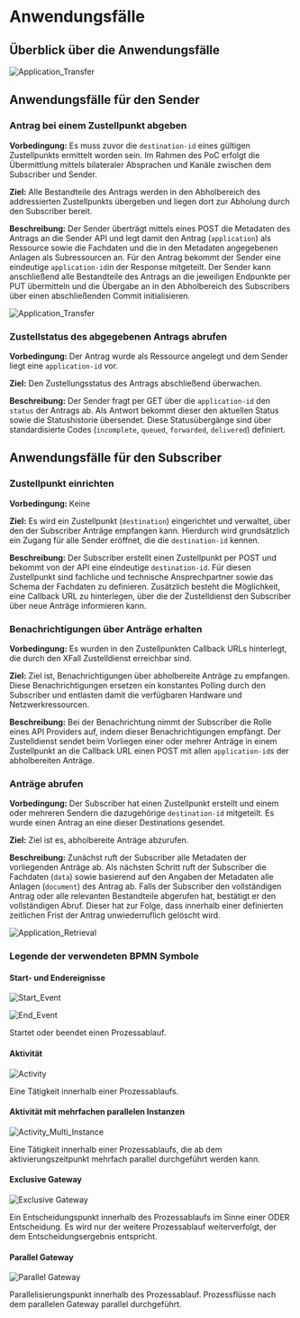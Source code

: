# Anwendungsfälle

## Überblick über die Anwendungsfälle

![Application_Transfer](https://raw.githubusercontent.com/fiep-poc/assets/master/images/use_case_documentation/use_case_diagramm.png "Use Case Diagramm der XFall APIs")

## Anwendungsfälle für den Sender

### Antrag bei einem Zustellpunkt abgeben

**Vorbedingung:** Es muss zuvor die `destination-id` eines gültigen Zustellpunkts ermittelt worden sein. Im Rahmen des PoC erfolgt die Übermittlung mittels bilateraler Absprachen und Kanäle zwischen dem Subscriber und Sender. 

**Ziel:** Alle Bestandteile des Antrags werden in den Abholbereich des addressierten Zustellpunkts übergeben und liegen dort zur Abholung durch den Subscriber bereit.

**Beschreibung:** Der Sender überträgt mittels eines POST die Metadaten des Antrags an die Sender API und legt damit den Antrag (`application`) als Ressource sowie die Fachdaten und die in den Metadaten angegebenen Anlagen als Subressourcen an. Für den Antrag bekommt der Sender eine eindeutige `application-id`in der Response mitgeteilt. Der Sender kann anschließend alle Bestandteile des Antrags an die jeweiligen Endpunkte per PUT übermitteln und die Übergabe an in den Abholbereich des Subscribers über einen abschließenden Commit initialisieren.

![Application_Transfer](https://raw.githubusercontent.com/fiep-poc/assets/master/images/use_case_documentation/application_transfer.png "Ablaufbeschreibung zur Uebertragung eines Antrags")

### Zustellstatus des abgegebenen Antrags abrufen

**Vorbedingung:** Der Antrag wurde als Ressource angelegt und dem Sender liegt eine `application-id` vor.

**Ziel:** Den Zustellungsstatus des Antrags abschließend überwachen.

**Beschreibung:** Der Sender fragt per GET über die `application-id` den `status` der Antrags ab. Als Antwort bekommt dieser den aktuellen Status sowie die Statushistorie übersendet. Diese Statusübergänge sind über standardisierte Codes (`incomplete`, `queued`, `forwarded`, `delivered`) definiert.

## Anwendungsfälle für den Subscriber

### Zustellpunkt einrichten

**Vorbedingung:** Keine

**Ziel:** Es wird ein Zustellpunkt (`destination`) eingerichtet und verwaltet, über den der Subscriber Anträge empfangen kann. Hierdurch wird grundsätzlich ein Zugang für alle Sender eröffnet, die die `destination-id` kennen.

**Beschreibung:** Der Subscriber erstellt einen Zustellpunkt per POST und bekommt von der API eine eindeutige `destination-id`. Für diesen Zustellpunkt sind fachliche und technische Ansprechpartner sowie das Schema der Fachdaten zu definieren. Zusätzlich besteht die Möglichkeit, eine Callback URL zu hinterlegen, über die der Zustelldienst den Subscriber über neue Anträge informieren kann.

### Benachrichtigungen über Anträge erhalten

**Vorbedingung:** Es wurden in den Zustellpunkten Callback URLs hinterlegt, die durch den XFall Zustelldienst erreichbar sind.

**Ziel:** Ziel ist, Benachrichtigungen über abholbereite Anträge zu empfangen. Diese Benachrichtigungen ersetzen ein konstantes Polling durch den Subscriber und entlasten damit die verfügbaren Hardware und Netzwerkressourcen.

**Beschreibung:** Bei der Benachrichtung nimmt der Subscriber die Rolle eines API Providers auf, indem dieser Benachrichtigungen empfängt. Der Zustelldienst sendet beim Vorliegen einer oder mehrer Anträge in einem Zustellpunkt an die Callback URL einen POST mit allen `application-id`s der abholbereiten Anträge.

### Anträge abrufen

**Vorbedingung:** Der Subscriber hat einen Zustellpunkt erstellt und einem oder mehreren Sendern die dazugehörige `destination-id` mitgeteilt. Es wurde einen Antrag an eine dieser Destinations gesendet.

**Ziel:** Ziel ist es, abholbereite Anträge abzurufen.

**Beschreibung:** Zunächst ruft der Subscriber alle Metadaten der vorliegenden Anträge ab. Als nächsten Schritt ruft der Subscriber die Fachdaten (`data`) sowie basierend auf den Angaben der Metadaten alle  Anlagen (`document`) des Antrag ab. Falls der Subscriber den vollständigen Antrag oder alle relevanten Bestandteile abgerufen hat, bestätigt er den vollständigen Abruf. Dieser hat zur Folge, dass innerhalb einer definierten zeitlichen Frist der Antrag unwiederruflich gelöscht wird. 

![Application_Retrieval](https://raw.githubusercontent.com/fiep-poc/assets/master/images/use_case_documentation/application_retrieval.png "Ablaufbeschreibung zum Abruf eines Antrags")

### Legende der verwendeten BPMN Symbole

#### Start- und Endereignisse

![Start_Event](https://raw.githubusercontent.com/fiep-poc/assets/master/images/use_case_documentation/BPMN%20Legend/Start_Event.png "Startereignis")

![End_Event](https://raw.githubusercontent.com/fiep-poc/assets/master/images/use_case_documentation/BPMN%20Legend/End_Event.png "Endereignis")

Startet oder beendet einen Prozessablauf.

#### Aktivität

![Activity](https://raw.githubusercontent.com/fiep-poc/assets/master/images/use_case_documentation/BPMN%20Legend/Activity.png "Aktivität")

Eine Tätigkeit innerhalb einer Prozessablaufs.

#### Aktivität mit mehrfachen parallelen Instanzen

![Activity_Multi_Instance](https://raw.githubusercontent.com/fiep-poc/assets/master/images/use_case_documentation/BPMN%20Legend/Activity_Multi_Instance.png "Aktivität mit mehrfachen parallelen Instanzen")

Eine Tätigkeit innerhalb einer Prozessablaufs, die ab dem aktivierungszeitpunkt mehrfach parallel durchgeführt werden kann.

#### Exclusive Gateway

![Exclusive Gateway](https://raw.githubusercontent.com/fiep-poc/assets/master/images/use_case_documentation/BPMN%20Legend/Exclusive%20Gateway.png "Exklusives Gateway")

Ein Entscheidungspunkt innerhalb des Prozessablaufs im Sinne einer ODER Entscheidung. Es wird nur der weitere Prozessablauf weiterverfolgt, der dem Entscheidungsergebnis entspricht.
#### Parallel Gateway

![Parallel Gateway](https://raw.githubusercontent.com/fiep-poc/assets/master/images/use_case_documentation/BPMN%20Legend/Parallel_Gateway.png "Paralleles Gateway")

Parallelisierungspunkt innerhalb des Prozessablauf. Prozessflüsse nach dem parallelen Gateway parallel durchgeführt.

